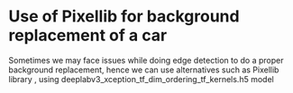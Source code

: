 # Use of Pixellib for background replacement of a car
Sometimes we may face issues while doing edge detection to do a proper background replacement, hence we can use alternatives such as Pixellib library , using deeplabv3_xception_tf_dim_ordering_tf_kernels.h5 model
